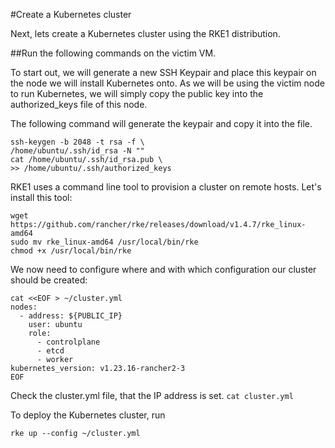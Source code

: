 #Create a Kubernetes cluster

Next, lets create a Kubernetes cluster using the RKE1 distribution.

##Run the following commands on the victim VM.

To start out, we will generate a new SSH Keypair and place this keypair on the node we will install Kubernetes onto. As we will be using the victim node to run Kubernetes, we will simply copy the public key into the authorized_keys file of this node.

The following command will generate the keypair and copy it into the file.

```
ssh-keygen -b 2048 -t rsa -f \
/home/ubuntu/.ssh/id_rsa -N ""
cat /home/ubuntu/.ssh/id_rsa.pub \
>> /home/ubuntu/.ssh/authorized_keys
```

RKE1 uses a command line tool to provision a cluster on remote hosts. Let's install this tool:

```
wget https://github.com/rancher/rke/releases/download/v1.4.7/rke_linux-amd64
sudo mv rke_linux-amd64 /usr/local/bin/rke
chmod +x /usr/local/bin/rke
```

We now need to configure where and with which configuration our cluster should be created:

```
cat <<EOF > ~/cluster.yml
nodes:
  - address: ${PUBLIC_IP}
    user: ubuntu
    role:
      - controlplane
      - etcd
      - worker
kubernetes_version: v1.23.16-rancher2-3   
EOF
```

Check the cluster.yml file, that the IP address is set.
```cat cluster.yml```


To deploy the Kubernetes cluster, run

```
rke up --config ~/cluster.yml
```
